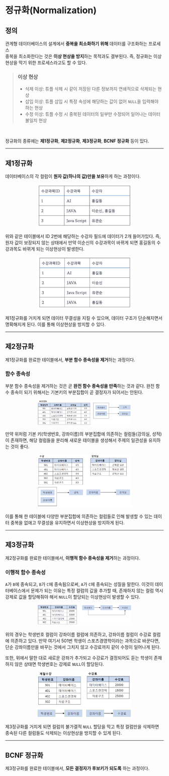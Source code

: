 # 정규화(Normalization)

## 정의

관계형 데이터베이스의 설계에서 **중복을 최소화하기 위해** 데이터를 구조화하는 프로세스<br />
중복을 최소화한다는 것은 **이상 현상을 방지**하는 목적과도 결부된다. 즉, 정규화는 이상 현상을 막기 위한 프로세스라고도 할 수 있다.

> ### 이상 현상
>- 삭제 이상: 튜플 삭제 시 같이 저장된 다른 정보까지 연쇄적으로 삭제되는 현상
>- 삽입 이상: 튜플 삽입 시 특정 속성에 해당하는 값이 없어 `NULL`을 입력해야 하는 현상
>- 수정 이상: 튜플 수정 시 중복된 데이터의 일부만 수정되어 일어나는 데이터 불일치 현상

<br />

정규화의 종류에는 **제1정규화**, **제2정규화**, **제3정규화**, **BCNF 정규화** 등이 있다.

---

## 제1정규화

데이터베이스의 각 컬럼이 **원자 값(하나의 값)만을 보유**하게 하는 과정이다.

<p align="center">
<img src="./img/스크린샷 2024-05-21 오후 5.27.10.png" alt="img1" width="300"/>
</p>

위와 같은 테이블에서 ID 2번에 해당하는 수강자 필드에 데이터가 2개 들어가있다. 즉, 원자 값이 보장되지 않는 상태에서 만약 이순신의 수강과목이 바뀌게 되면 홍길동의 수강과목도 바뀌게 되는 이상현상이 발생한다.

<p align="center">
<img src="./img/스크린샷 2024-05-21 오후 5.38.13.png" alt="img1" width="300"/>
</p>

제1정규화를 거치게 되면 데이터 무결성을 지킬 수 있으며, 데이터 구조가 단순해지면서 명확해지게 된다. 이를 통해 이상현상을 방지할 수 있다.

---

## 제2정규화

제1정규화를 완료한 테이블에서, **부분 함수 종속성을 제거**하는 과정이다.

### 함수 종속성

부분 함수 종속성을 제거하는 것은 곧 **완전 함수 종속성을 만족**하는 것과 같다. 완전 함수 종속이 되기 위해서는 기본키의 부분집합이 곧 결정자가 되어서는 안된다.

<p align="center">
<img src="./img/스크린샷 2024-05-21 오후 5.49.29.png" alt="img1" width="300"/>
</p>

만약 위처럼 기본 키(학생번호, 강좌이름)의 부분집합에 의존하는 컬럼들(강의실, 성적)이 존재하면, 해당 컬럼들을 분리해 새로운 테이블을 생성해서 주제의 일관성을 유지하는 것이 좋다.

<p align="center">
<img src="./img/스크린샷 2024-05-21 오후 5.52.52.png" alt="img1" width="300"/>
</p>

이를 통해 한 테이블에 다양한 부분집합에 의존하는 컬럼들로 인해 발생할 수 있는 데이터 중복을 없애고 무결성을 유지하면서 이상현상을 방지하게 된다.

---

## 제3정규화

제2정규화를 완료한 테이블에서, **이행적 함수 종속성을 제거**하는 과정이다.

### 이행적 함수 종속성

`A`가 `B`에 종속되고, `B`가 `C`에 종속됨으로써, `A`가 `C`에 종속되는 성질을 말한다. 이것이 데이터베이스에서 문제가 되는 이유는 특정 컬럼의 값을 추가할 때, 존재하지 않는 컬럼 역시 강제로 값을 할당해줘야 해서 `NULL`이 할당되는 이상현상이 발생할 수 있다.

<p align="center">
<img src="./img/스크린샷 2024-05-21 오후 6.01.03.png" alt="img1" width="300"/>
</p>

위의 경우는 학생번호 컬럼이 강좌이름 컬럼에 의존하고, 강좌이름 컬럼이 수강료 컬럼에 의존하고 있다. 만약 여기서 501번 학생이 스포츠경영학이라는 과목으로 바꾼다면, 단순 강좌이름만을 바꾸는 것에서 그치지 않고 수강료까지 같이 수정이 일어나게 된다.

또한, 위에서 말한 대로 새로운 강좌가 추가되고 수강료가 결정되어도 듣는 학생이 존재하지 않은 상태면 학생번호는 강제로 `NULL`이 할당된다.

<p align="center">
<img src="./img/스크린샷 2024-05-21 오후 6.08.56.png" alt="img1" width="300"/>
</p>

제3정규화를 거치게 되면 컬럼의 불가결적 `NULL` 할당을 막고 특정 컬럼만을 삭제하면 종속된 다른 컬럼들도 삭제되는 이상현상을 방지할 수 있게 된다. 

---

## BCNF 정규화

제3정규화를 완료한 테이블에서, **모든 결정자가 후보키가 되도록** 하는 과정이다.